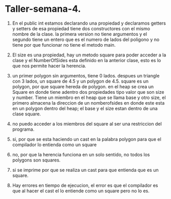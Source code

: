 # Taller-semana-4.

1.  En el public int estamos declarando una propiedad y declaramos getters y setters de esa propiedad
tiene dos constructores con el mismo nombre de la clase.
la primera version no tiene argumentos y el segundo tiene un entero que es el numero de lados del poligono y no tiene
por que funcionar no tiene el metodo main.

2. El size es una propiedad, hay un metodo square para poder acceder a la clase y el NumberOfSides esta definido en la anterior
clase, esto es lo que nos permite hacer la herencia.

3. un primer polygon sin argumentos, tiene 0 lados. despues un triangle con 3 lados, un square de 4.5 y un polygon de 4.5.
square es un polygon, por que square hereda de polygon. en el heap se crea un Square en donde tiene adentro dos propiedades tipo
valor que son size y number.
Tiene un miembro en el heap que se llama base  y otro size, el primero almacena la direccion de un nomberofsides en donde 
este esta en un polygon dentro del heap; el base y el size estan dentro de una clase square.

4. no puedo acceder a los miembros del square al ser una restriccion del programa.

5. si, por que se esta haciendo un cast en la palabra polygon para que el compilador lo entienda como un square

6. no, por que la herencia funciona en un solo sentido, no todos los polygons son squares.

7. si se imprime por que se realiza un cast para que entienda que es un square.

8. Hay errores en tiempo de ejecucion, el error es que el compilador es que al hacer el cast el lo entiende como un square pero
no lo es.
